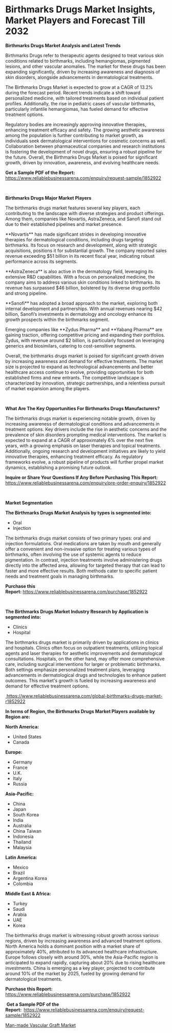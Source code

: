 <p><h1>Birthmarks Drugs Market Insights, Market Players and Forecast Till 2032</h1></p><p><strong>Birthmarks Drugs Market Analysis and Latest Trends</strong></p>
<p><p>Birthmarks Drugs refer to therapeutic agents designed to treat various skin conditions related to birthmarks, including hemangiomas, pigmented lesions, and other vascular anomalies. The market for these drugs has been expanding significantly, driven by increasing awareness and diagnosis of skin disorders, alongside advancements in dermatological treatments. </p><p>The Birthmarks Drugs Market is expected to grow at a CAGR of 13.2% during the forecast period. Recent trends indicate a shift toward personalized medicine, with tailored treatments based on individual patient profiles. Additionally, the rise in pediatric cases of vascular birthmarks, particularly infantile hemangiomas, has fueled demand for effective treatment options. </p><p>Regulatory bodies are increasingly approving innovative therapies, enhancing treatment efficacy and safety. The growing aesthetic awareness among the population is further contributing to market growth, as individuals seek dermatological interventions for cosmetic concerns as well. Collaboration between pharmaceutical companies and research institutions is fostering the development of novel drugs, ensuring a robust pipeline for the future. Overall, the Birthmarks Drugs Market is poised for significant growth, driven by innovation, awareness, and evolving healthcare needs.</p></p>
<p><strong>Get a Sample PDF of the Report:&nbsp;</strong> <a href="https://www.reliablebusinessarena.com/enquiry/request-sample/1852922?utm_campaign=2004&utm_medium=2&utm_source=Github&utm_content=ia&utm_term=09032025&utm_id=birthmarks-drugs">https://www.reliablebusinessarena.com/enquiry/request-sample/1852922</a></p>
<p>&nbsp;</p>
<p><strong>Birthmarks Drugs Major Market Players</strong></p>
<p><p>The birthmarks drugs market features several key players, each contributing to the landscape with diverse strategies and product offerings. Among them, companies like Novartis, AstraZeneca, and Sanofi stand out due to their established pipelines and market presence.</p><p>**Novartis** has made significant strides in developing innovative therapies for dermatological conditions, including drugs targeting birthmarks. Its focus on research and development, along with strategic acquisitions, positions it for substantial growth. The company reported sales revenue exceeding $51 billion in its recent fiscal year, indicating robust performance across its segments.</p><p>**AstraZeneca** is also active in the dermatology field, leveraging its extensive R&D capabilities. With a focus on personalized medicine, the company aims to address various skin conditions linked to birthmarks. Its revenue has surpassed $46 billion, bolstered by its diverse drug portfolio and strong pipeline.</p><p>**Sanofi** has adopted a broad approach to the market, exploring both internal development and partnerships. With annual revenues nearing $42 billion, Sanofi’s investments in dermatology and oncology enhance its growth prospects within the birthmarks segment.</p><p>Emerging companies like **Zydus Pharma** and **Yabang Pharma** are gaining traction, offering competitive pricing and expanding their portfolios. Zydus, with revenue around $2 billion, is particularly focused on leveraging generics and biosimilars, catering to cost-sensitive segments.</p><p>Overall, the birthmarks drugs market is poised for significant growth driven by increasing awareness and demand for effective treatments. The market size is projected to expand as technological advancements and better healthcare access continue to evolve, providing opportunities for both established firms and new entrants. The competitive landscape is characterized by innovation, strategic partnerships, and a relentless pursuit of market expansion among the players.</p></p>
<p>&nbsp;</p>
<p><strong>What Are The Key Opportunities For Birthmarks Drugs Manufacturers?</strong></p>
<p><p>The birthmarks drugs market is experiencing notable growth, driven by increasing awareness of dermatological conditions and advancements in treatment options. Key drivers include the rise in aesthetic concerns and the prevalence of skin disorders prompting medical interventions. The market is expected to expand at a CAGR of approximately 6% over the next five years, with a growing emphasis on laser therapies and topical treatments. Additionally, ongoing research and development initiatives are likely to yield innovative therapies, enhancing treatment efficacy. As regulatory frameworks evolve, a robust pipeline of products will further propel market dynamics, establishing a promising future outlook.</p></p>
<p><strong>Inquire or Share Your Questions If Any Before Purchasing This Report:</strong> <a href="https://www.reliablebusinessarena.com/enquiry/pre-order-enquiry/1852922?utm_campaign=2004&utm_medium=2&utm_source=Github&utm_content=ia&utm_term=09032025&utm_id=birthmarks-drugs">https://www.reliablebusinessarena.com/enquiry/pre-order-enquiry/1852922</a></p>
<p>&nbsp;</p>
<p><strong>Market Segmentation</strong></p>
<p><strong>The Birthmarks Drugs Market Analysis by types is segmented into:</strong></p>
<p><ul><li>Oral</li><li>Injection</li></ul></p>
<p><p>The birthmarks drugs market consists of two primary types: oral and injection formulations. Oral medications are taken by mouth and generally offer a convenient and non-invasive option for treating various types of birthmarks, often involving the use of systemic agents to reduce pigmentation. In contrast, injection treatments involve administering drugs directly into the affected area, allowing for targeted therapy that can lead to faster and more effective results. Both methods cater to specific patient needs and treatment goals in managing birthmarks.</p></p>
<p><strong>Purchase this Report:&nbsp;</strong><a href="https://www.reliablebusinessarena.com/purchase/1852922?utm_campaign=2004&utm_medium=2&utm_source=Github&utm_content=ia&utm_term=09032025&utm_id=birthmarks-drugs">https://www.reliablebusinessarena.com/purchase/1852922</a></p>
<p>&nbsp;</p>
<p><strong>The Birthmarks Drugs Market Industry Research by Application is segmented into:</strong></p>
<p><ul><li>Clinics</li><li>Hospital</li></ul></p>
<p><p>The birthmarks drugs market is primarily driven by applications in clinics and hospitals. Clinics often focus on outpatient treatments, utilizing topical agents and laser therapies for aesthetic improvements and dermatological consultations. Hospitals, on the other hand, may offer more comprehensive care, including surgical interventions for larger or problematic birthmarks. Both settings emphasize personalized treatment plans, leveraging advancements in dermatological drugs and technologies to enhance patient outcomes. This market's growth is fueled by increasing awareness and demand for effective treatment options.</p></p>
<p><a href="https://www.reliablebusinessarena.com/global-birthmarks-drugs-market-r1852922?utm_campaign=2004&utm_medium=2&utm_source=Github&utm_content=ia&utm_term=09032025&utm_id=birthmarks-drugs">&nbsp;https://www.reliablebusinessarena.com/global-birthmarks-drugs-market-r1852922</a></p>
<p><strong>In terms of Region, the Birthmarks Drugs Market Players available by Region are:</strong></p>
<p>
    <p> <strong> North America: </strong>
        <ul>
            <li>United States</li>
            <li>Canada</li>
        </ul>
        </p> 
    <p> <strong> Europe: </strong>
        <ul>
            <li>Germany</li>
            <li>France</li>
            <li>U.K.</li>
            <li>Italy</li>
            <li>Russia</li>
        </ul>
        </p> 
    <p> <strong> Asia-Pacific: </strong>
        <ul>
            <li>China</li>
            <li>Japan</li>
            <li>South Korea</li>
            <li>India</li>
            <li>Australia</li>
            <li>China Taiwan</li>
            <li>Indonesia</li>
            <li>Thailand</li>
            <li>Malaysia</li>
        </ul>
        </p> 
    <p> <strong> Latin America: </strong>
        <ul>
            <li>Mexico</li>
            <li>Brazil</li>
            <li>Argentina Korea</li>
            <li>Colombia</li>
        </ul>
        </p> 
    <p> <strong> Middle East & Africa: </strong>
        <ul>
            <li>Turkey</li>
            <li>Saudi</li>
            <li>Arabia</li>
            <li>UAE</li>
            <li>Korea</li>
        </ul>
    </p>
    </p>
<p><p>The birthmarks drugs market is witnessing robust growth across various regions, driven by increasing awareness and advanced treatment options. North America holds a dominant position with a market share of approximately 40%, attributed to its advanced healthcare infrastructure. Europe follows closely with around 30%, while the Asia-Pacific region is anticipated to expand rapidly, capturing about 20% due to rising healthcare investments. China is emerging as a key player, projected to contribute around 10% of the market by 2025, fueled by growing demand for dermatological treatments.</p></p>
<p><strong>Purchase this Report: </strong><a href="https://www.reliablebusinessarena.com/purchase/1852922?utm_campaign=2004&utm_medium=2&utm_source=Github&utm_content=ia&utm_term=09032025&utm_id=birthmarks-drugs">https://www.reliablebusinessarena.com/purchase/1852922</a></p>
<p>&nbsp;<strong>Get a Sample PDF of the Report:&nbsp;&nbsp;</strong><a href="https://www.reliablebusinessarena.com/enquiry/request-sample/1852922?utm_campaign=2004&utm_medium=2&utm_source=Github&utm_content=ia&utm_term=09032025&utm_id=birthmarks-drugs">https://www.reliablebusinessarena.com/enquiry/request-sample/1852922</a></p>
<p><strong></strong></p>
<p><p><a href="https://github.com/jhamygunler/Market-Research-Report-List-1/blob/main/man-made-vascular-graft-market.md?utm_campaign=2004&utm_medium=2&utm_source=Github&utm_content=ia&utm_term=09032025&utm_id=birthmarks-drugs">Man-made Vascular Graft Market</a></p></p>
